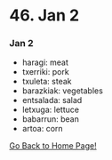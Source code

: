 # 46. Jan 2

### Jan 2

*   haragi: meat
*   txerriki: pork
*   txuleta: steak
*   barazkiak: vegetables
*   entsalada: salad
*   letxuga: lettuce
*   babarrun: bean
*   artoa: corn

[ Go Back to Home Page!](..)